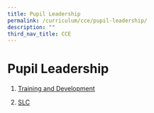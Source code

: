 ```yaml
---
title: Pupil Leadership
permalink: /curriculum/cce/pupil-leadership/
description: ""
third_nav_title: CCE
---
```


**Pupil Leadership**
====================


1. [Training and Development](/curriculum/cce/pupil-leadership/training-n-development/) 

2. [SLC](/curriculum/cce/pupil-leadership/slc/)
